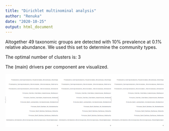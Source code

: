 ```yaml
---
title: "Dirichlet multinominal analysis"
author: "Renuka"
date: "2020-10-25"
output: html_document
---
```






Altogether 49 taxonomic groups are detected with 10% prevalence at 0.1% relative abundance. We used this set to determine the community types.






The optimal number of clusters is: 3

The (main) drivers per component are visualized.


<img src="figure_DMM/DMM-1.png" title="plot of chunk DMM" alt="plot of chunk DMM" width="33%" /><img src="figure_DMM/DMM-2.png" title="plot of chunk DMM" alt="plot of chunk DMM" width="33%" /><img src="figure_DMM/DMM-3.png" title="plot of chunk DMM" alt="plot of chunk DMM" width="33%" />

